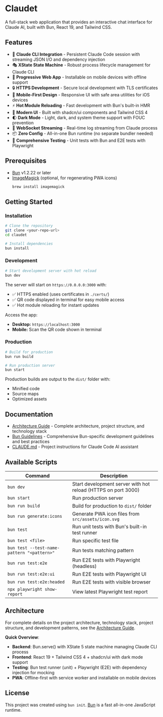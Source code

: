 # Claudet

A full-stack web application that provides an interactive chat interface for Claude AI, built with Bun, React 19, and Tailwind CSS.

## Features

- 🤖 **Claude CLI Integration** - Persistent Claude Code session with streaming JSON I/O and dependency injection
- 🎭 **XState State Machine** - Robust process lifecycle management for Claude CLI
- 📱 **Progressive Web App** - Installable on mobile devices with offline support
- 🔒 **HTTPS Development** - Secure local development with TLS certificates
- 📲 **Mobile-First Design** - Responsive UI with safe area utilities for iOS devices
- ⚡ **Hot Module Reloading** - Fast development with Bun's built-in HMR
- 🎨 **Modern UI** - Built with shadcn/ui components and Tailwind CSS 4
- 🌓 **Dark Mode** - Light, dark, and system theme support with FOUC prevention
- 🔌 **WebSocket Streaming** - Real-time log streaming from Claude process
- 📦 **Zero Config** - All-in-one Bun runtime (no separate bundler needed)
- 🧪 **Comprehensive Testing** - Unit tests with Bun and E2E tests with Playwright

## Prerequisites

- [Bun](https://bun.sh) v1.2.22 or later
- [ImageMagick](https://imagemagick.org/) (optional, for regenerating PWA icons)
  ```bash
  brew install imagemagick
  ```

## Getting Started

### Installation

```bash
# Clone the repository
git clone <your-repo-url>
cd claudet

# Install dependencies
bun install
```

### Development

```bash
# Start development server with hot reload
bun dev
```

The server will start on `https://0.0.0.0:3000` with:
- ✅ HTTPS enabled (uses certificates in `./certs/`)
- ✅ QR code displayed in terminal for easy mobile access
- ✅ Hot module reloading for instant updates

Access the app:
- **Desktop:** `https://localhost:3000`
- **Mobile:** Scan the QR code shown in terminal

### Production

```bash
# Build for production
bun run build

# Run production server
bun start
```

Production builds are output to the `dist/` folder with:
- Minified code
- Source maps
- Optimized assets

## Documentation

- [Architecture Guide](docs/architecture.md) - Complete architecture, project structure, and technology stack
- [Bun Guidelines](docs/bun.md) - Comprehensive Bun-specific development guidelines and best practices
- [CLAUDE.md](CLAUDE.md) - Project instructions for Claude Code AI assistant

## Available Scripts

| Command | Description |
|---------|-------------|
| `bun dev` | Start development server with hot reload (HTTPS on port 3000) |
| `bun start` | Run production server |
| `bun run build` | Build for production to `dist/` folder |
| `bun run generate:icons` | Generate PWA icon files from `src/assets/icon.svg` |
| `bun test` | Run unit tests with Bun's built-in test runner |
| `bun test <file>` | Run specific test file |
| `bun test --test-name-pattern "<pattern>"` | Run tests matching pattern |
| `bun run test:e2e` | Run E2E tests with Playwright (headless) |
| `bun run test:e2e:ui` | Run E2E tests with Playwright UI |
| `bun run test:e2e:headed` | Run E2E tests with visible browser |
| `npx playwright show-report` | View latest Playwright test report |

## Architecture

For complete details on the project architecture, technology stack, project structure, and development patterns, see the [Architecture Guide](docs/architecture.md).

**Quick Overview**:
- **Backend**: Bun.serve() with XState 5 state machine managing Claude CLI process
- **Frontend**: React 19 + Tailwind CSS 4 + shadcn/ui with dark mode support
- **Testing**: Bun test runner (unit) + Playwright (E2E) with dependency injection for mocking
- **PWA**: Offline-first with service worker and installable on mobile devices

## License

This project was created using `bun init`. [Bun](https://bun.com) is a fast all-in-one JavaScript runtime.
